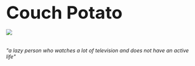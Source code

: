 <font size="7"><b>Couch Potato</b></font><br><br>
<img src="http://s27.postimg.org/3x30gyjqb/potato1.png"><br><br><br>
<i>"a lazy person who watches a lot of television and does not have an active life"</i>
